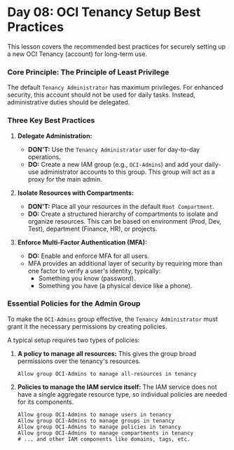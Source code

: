 # Day 08: OCI Tenancy Setup Best Practices

This lesson covers the recommended best practices for securely setting up a new OCI Tenancy (account) for long-term use.

### Core Principle: The Principle of Least Privilege
The default `Tenancy Administrator` has maximum privileges. For enhanced security, this account should not be used for daily tasks. Instead, administrative duties should be delegated.

### Three Key Best Practices

1.  **Delegate Administration:**
    -   **DON'T:** Use the `Tenancy Administrator` user for day-to-day operations.
    -   **DO:** Create a new IAM group (e.g., `OCI-Admins`) and add your daily-use administrator accounts to this group. This group will act as a proxy for the main admin.

2.  **Isolate Resources with Compartments:**
    -   **DON'T:** Place all your resources in the default `Root Compartment`.
    -   **DO:** Create a structured hierarchy of compartments to isolate and organize resources. This can be based on environment (Prod, Dev, Test), department (Finance, HR), or projects.

3.  **Enforce Multi-Factor Authentication (MFA):**
    -   **DO:** Enable and enforce MFA for all users.
    -   MFA provides an additional layer of security by requiring more than one factor to verify a user's identity, typically:
        -   Something you know (password).
        -   Something you have (a physical device like a phone).

### Essential Policies for the Admin Group
To make the `OCI-Admins` group effective, the `Tenancy Administrator` must grant it the necessary permissions by creating policies.

A typical setup requires two types of policies:

1.  **A policy to manage all resources:** This gives the group broad permissions over the tenancy's resources.
    ```
    Allow group OCI-Admins to manage all-resources in tenancy
    ```
2.  **Policies to manage the IAM service itself:** The IAM service does not have a single aggregate resource type, so individual policies are needed for its components.
    ```
    Allow group OCI-Admins to manage users in tenancy
    Allow group OCI-Admins to manage groups in tenancy
    Allow group OCI-Admins to manage policies in tenancy
    Allow group OCI-Admins to manage compartments in tenancy
    # ... and other IAM components like domains, tags, etc.
    ```

